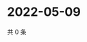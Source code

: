# 2022-05-09

共 0 条

<!-- BEGIN WEIBO -->
<!-- 最后更新时间 Mon May 09 2022 14:17:38 GMT+0800 (China Standard Time) -->

<!-- END WEIBO -->
